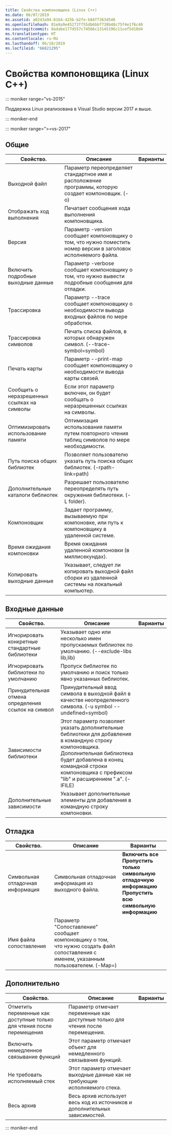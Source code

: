 ```yaml
---
title: Свойства компоновщика (Linux C++)
ms.date: 06/07/2019
ms.assetid: a0243a94-8164-425b-b2fe-b84ff363d546
ms.openlocfilehash: 01e8a9e45272ff55db6bbf738b48c75f4e1f6c48
ms.sourcegitcommit: 8adabe177d557c74566c13145196c11cef5d10d4
ms.translationtype: HT
ms.contentlocale: ru-RU
ms.lasthandoff: 06/10/2019
ms.locfileid: "66821295"
---
```

# <a name="linker-properties-linux-c"></a>Свойства компоновщика (Linux C++)

::: moniker range="vs-2015"

Поддержка Linux реализована в Visual Studio версии 2017 и выше.

::: moniker-end

::: moniker range=">=vs-2017"

## <a name="general"></a>Общие

Свойство. | Описание | Варианты
--- | ---| ---
Выходной файл | Параметр переопределяет стандартное имя и расположение программы, которую создает компоновщик. (-o)
Отображать ход выполнения | Печатает сообщения хода выполнения компоновщика.
Версия | Параметр -version сообщает компоновщику о том, что нужно поместить номер версии в заголовок исполняемого файла.
Включить подробные выходные данные | Параметр -verbose сообщает компоновщику о том, что нужно вывести подробные сообщения для отладки.
Трассировка | Параметр --trace сообщает компоновщику о необходимости вывода входных файлов по мере обработки.
Трассировка символов | Печать списка файлов, в которых обнаружен символ. (--trace-symbol=symbol)
Печать карты | Параметр --print-map сообщает компоновщику о необходимости вывода карты связей.
Сообщить о неразрешенных ссылках на символы | Если этот параметр включен, он будет сообщать о неразрешенных ссылках на символы.
Оптимизировать использование памяти | Оптимизация использования памяти путем повторного чтения таблиц символов по мере необходимости.
Путь поиска общих библиотек | Позволяет пользователю указать путь поиска общих библиотек. (-rpath-link=path)
Дополнительные каталоги библиотек | Разрешает пользователю переопределять путь окружения библиотеки. (-L folder).
Компоновщик | Задает программу, вызываемую при компоновке, или путь к компоновщику в удаленной системе.
Время ожидания компоновки | Время ожидания удаленной компоновки (в миллисекундах).
Копировать выходные данные | Указывает, следует ли копировать выходной файл сборки из удаленной системы на локальный компьютер.

## <a name="input"></a>Входные данные

Свойство. | Описание | Варианты
--- | ---| ---
Игнорировать конкретные стандартные библиотеки | Указывает одно или несколько имен пропускаемых библиотек по умолчанию. (--exclude-libs lib,lib)
Игнорировать библиотеки по умолчанию | Пропуск библиотек по умолчанию и поиск только явно указанных библиотек.
Принудительная отмена определения ссылок на символ | Принудительный ввод символа в выходной файл в качестве неопределенного символа. (-u symbol --undefined=symbol)
Зависимости библиотеки | Этот параметр позволяет указать дополнительные библиотеки для добавления в командную строку компоновщика. Дополнительная библиотека будет добавлена в конец командной строки компоновщика с префиксом "lib" и расширением ".a".  (-lFILE)
Дополнительные зависимости | Указывает дополнительные элементы для добавления в командную строку компоновки.

## <a name="debugging"></a>Отладка

Свойство. | Описание | Варианты
--- | ---| ---
Символьная отладочная информация | Символьная отладочная информация из выходного файла. | **Включить все**<br>**Пропустить только символьную отладочную информацию**<br>**Пропустить всю символьную информацию**<br>
Имя файла сопоставления | Параметр "Сопоставление" сообщает компоновщику о том, что нужно создать файл сопоставления с именем, указанным пользователем. (-Map=)

## <a name="advanced"></a>Дополнительно

Свойство. | Описание | Варианты
--- | ---| ---
Отметить переменные как доступные только для чтения после перемещения | Параметр отмечает переменные как доступные только для чтения после перемещения.
Включить немедленное связывание функций | Этот параметр отмечает объект для немедленного связывания функций.
Не требовать исполняемый стек | Этот параметр отмечает выходные данные как не требующие исполняемого стека.
Весь архив | Весь архив использует весь код из источников и дополнительных зависимостей.

::: moniker-end
